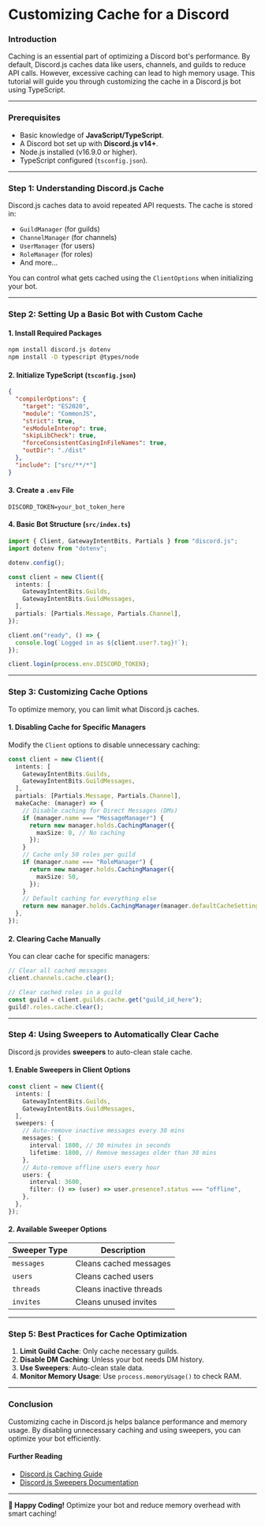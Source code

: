 # Customizing Cache for a Discord

### **Introduction**

Caching is an essential part of optimizing a Discord bot's performance. By default, Discord.js caches data like users, channels, and guilds to reduce API calls. However, excessive caching can lead to high memory usage. This tutorial will guide you through customizing the cache in a Discord.js bot using TypeScript.

***

### **Prerequisites**

* Basic knowledge of **JavaScript/TypeScript**.
* A Discord bot set up with **Discord.js v14+**.
* Node.js installed (v16.9.0 or higher).
* TypeScript configured (`tsconfig.json`).

***

### **Step 1: Understanding Discord.js Cache**

Discord.js caches data to avoid repeated API requests. The cache is stored in:

* `GuildManager` (for guilds)
* `ChannelManager` (for channels)
* `UserManager` (for users)
* `RoleManager` (for roles)
* And more...

You can control what gets cached using the `ClientOptions` when initializing your bot.

***

### **Step 2: Setting Up a Basic Bot with Custom Cache**

#### **1. Install Required Packages**

```bash
npm install discord.js dotenv
npm install -D typescript @types/node
```

#### **2. Initialize TypeScript (`tsconfig.json`)**

```json
{
  "compilerOptions": {
    "target": "ES2020",
    "module": "CommonJS",
    "strict": true,
    "esModuleInterop": true,
    "skipLibCheck": true,
    "forceConsistentCasingInFileNames": true,
    "outDir": "./dist"
  },
  "include": ["src/**/*"]
}
```

#### **3. Create a `.env` File**

```env
DISCORD_TOKEN=your_bot_token_here
```

#### **4. Basic Bot Structure (`src/index.ts`)**

```ts
import { Client, GatewayIntentBits, Partials } from "discord.js";
import dotenv from "dotenv";

dotenv.config();

const client = new Client({
  intents: [
    GatewayIntentBits.Guilds,
    GatewayIntentBits.GuildMessages,
  ],
  partials: [Partials.Message, Partials.Channel],
});

client.on("ready", () => {
  console.log(`Logged in as ${client.user?.tag}!`);
});

client.login(process.env.DISCORD_TOKEN);
```

***

### **Step 3: Customizing Cache Options**

To optimize memory, you can limit what Discord.js caches.

#### **1. Disabling Cache for Specific Managers**

Modify the `Client` options to disable unnecessary caching:

```ts
const client = new Client({
  intents: [
    GatewayIntentBits.Guilds,
    GatewayIntentBits.GuildMessages,
  ],
  partials: [Partials.Message, Partials.Channel],
  makeCache: (manager) => {
    // Disable caching for Direct Messages (DMs)
    if (manager.name === "MessageManager") {
      return new manager.holds.CachingManager({
        maxSize: 0, // No caching
      });
    }
    // Cache only 50 roles per guild
    if (manager.name === "RoleManager") {
      return new manager.holds.CachingManager({
        maxSize: 50,
      });
    }
    // Default caching for everything else
    return new manager.holds.CachingManager(manager.defaultCacheSettings);
  },
});
```

#### **2. Clearing Cache Manually**

You can clear cache for specific managers:

```ts
// Clear all cached messages
client.channels.cache.clear();

// Clear cached roles in a guild
const guild = client.guilds.cache.get("guild_id_here");
guild?.roles.cache.clear();
```

***

### **Step 4: Using Sweepers to Automatically Clear Cache**

Discord.js provides **sweepers** to auto-clean stale cache.

#### **1. Enable Sweepers in Client Options**

```ts
const client = new Client({
  intents: [
    GatewayIntentBits.Guilds,
    GatewayIntentBits.GuildMessages,
  ],
  sweepers: {
    // Auto-remove inactive messages every 30 mins
    messages: {
      interval: 1800, // 30 minutes in seconds
      lifetime: 1800, // Remove messages older than 30 mins
    },
    // Auto-remove offline users every hour
    users: {
      interval: 3600,
      filter: () => (user) => user.presence?.status === "offline",
    },
  },
});
```

#### **2. Available Sweeper Options**

| Sweeper Type | Description             |
| ------------ | ----------------------- |
| `messages`   | Cleans cached messages  |
| `users`      | Cleans cached users     |
| `threads`    | Cleans inactive threads |
| `invites`    | Cleans unused invites   |

***

### **Step 5: Best Practices for Cache Optimization**

1. **Limit Guild Cache**: Only cache necessary guilds.
2. **Disable DM Caching**: Unless your bot needs DM history.
3. **Use Sweepers**: Auto-clean stale data.
4. **Monitor Memory Usage**: Use `process.memoryUsage()` to check RAM.

***

### **Conclusion**

Customizing cache in Discord.js helps balance performance and memory usage. By disabling unnecessary caching and using sweepers, you can optimize your bot efficiently.

#### **Further Reading**

* [Discord.js Caching Guide](https://discordjs.guide/miscellaneous/caching.html)
* [Discord.js Sweepers Documentation](https://discord.js.org/docs/packages/sweepers/stable)

***

**🚀 Happy Coding!** Optimize your bot and reduce memory overhead with smart caching!
